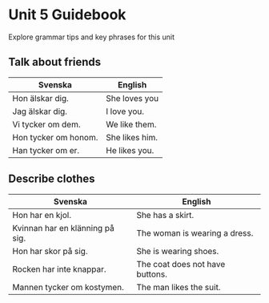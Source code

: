# Unit 5 Guidebook

Explore grammar tips and key phrases for this unit

## Talk about friends

| Svenska                        | English                           |
| ------------------------------ | --------------------------------- |
| Hon älskar dig. | She loves you |
| Jag älskar dig. | I love you. |
| Vi tycker om dem. | We like them. |
| Hon tycker om honom. | She likes him. |
| Han tycker om er. | He likes you. |

## Describe clothes

| Svenska | English |
| ------- | ------- |
| Hon har en kjol. | She has a skirt. |
| Kvinnan har en klänning på sig. | The woman is wearing a dress. |
| Hon har skor på sig. | She is wearing shoes. |
| Rocken har inte knappar. | The coat does not have buttons. |
| Mannen tycker om kostymen. | The man likes the suit. |
